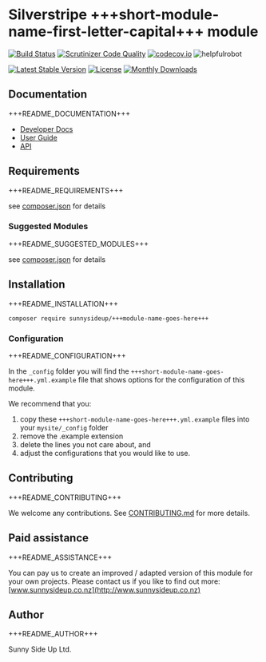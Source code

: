 # Silverstripe +++short-module-name-first-letter-capital+++ module
[![Build Status](https://travis-ci.org/sunnysideup/silverstripe-+++short-module-name-goes-here+++.svg?branch=master)](https://travis-ci.org/sunnysideup/silverstripe-+++short-module-name-goes-here+++)
[![Scrutinizer Code Quality](https://scrutinizer-ci.com/g/sunnysideup/silverstripe-+++short-module-name-goes-here+++/badges/quality-score.png?b=master)](https://scrutinizer-ci.com/g/sunnysideup/silverstripe-+++short-module-name-goes-here+++/?branch=master)
[![codecov.io](https://codecov.io/github/sunnysideup/silverstripe-+++short-module-name-goes-here+++/coverage.svg?branch=master)](https://codecov.io/github/sunnysideup/silverstripe-+++short-module-name-goes-here+++?branch=master)
![helpfulrobot](https://helpfulrobot.io/sunnysideup/+++short-module-name-goes-here+++/badge)

[![Latest Stable Version](https://poser.pugx.org/sunnysideup/+++short-module-name-goes-here+++/version)](https://packagist.org/packages/sunnysideup/+++short-module-name-goes-here+++)
[![License](https://poser.pugx.org/sunnysideup/+++short-module-name-goes-here+++/license)](https://packagist.org/packages/sunnysideup/+++short-module-name-goes-here+++)
[![Monthly Downloads](https://poser.pugx.org/sunnysideup/+++short-module-name-goes-here+++/d/monthly)](https://packagist.org/packages/sunnysideup/+++short-module-name-goes-here+++)


## Documentation

+++README_DOCUMENTATION+++

 * [Developer Docs](docs/en/INDEX.md)
 * [User Guide](docs/en/userguide.md)
 * [API](http://ssmods.com/apis/+++short-module-name-goes-here+++/docs/en/api/)

## Requirements

+++README_REQUIREMENTS+++

see [composer.json](composer.json) for details

### Suggested Modules

+++README_SUGGESTED_MODULES+++

see [composer.json](composer.json) for details


## Installation

+++README_INSTALLATION+++
```
composer require sunnysideup/+++module-name-goes-here+++
```

### Configuration

+++README_CONFIGURATION+++

In the `_config` folder you will find the `+++short-module-name-goes-here+++.yml.example`
file that shows options for the configuration of this module.

We recommend that you:

  1. copy these `+++short-module-name-goes-here+++.yml.example` files into your
`mysite/_config` folder
  2. remove the .example extension
  3. delete the lines you not care about, and
  4. adjust the configurations that you would like to use.


## Contributing

+++README_CONTRIBUTING+++

We welcome any contributions. See [CONTRIBUTING.md](CONTRIBUTING.md) for more details.

## Paid assistance

+++README_ASSISTANCE+++

You can pay us to create an improved / adapted version of this module for your own projects.  Please contact us if you like to find out more: [www.sunnysideup.co.nz](http://www.sunnysideup.co.nz)

## Author

+++README_AUTHOR+++

Sunny Side Up Ltd.
